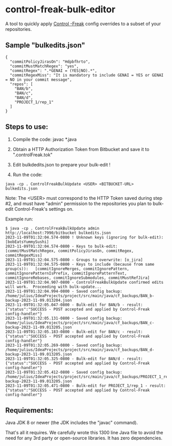# control-freak-bulk-editor

A tool to quickly apply [Control -Freak](https://marketplace.atlassian.com/apps/1217635/control-freak-commit-checkers-and-jira-hooks-for-bitbucket?hosting=datacenter&tab=overview) config overrides to a subset
of your repositories.

## Sample "bulkedits.json"

```
{
  "commitPolicyJirasOn": "Hdpbfhrto",
  "commitMustMatchRegex": "yes",
  "commitRegex": ".*GENAI = (YES|NO).*",
  "commitRegexMiss": "It is mandatory to include GENAI = YES or GENAI = NO in your commit message",
  "repos": [
    "BAN/b",
    "BAN/c",
    "BAN/d",
    "PROJECT_1/rep_1"
  ]
}
```

## Steps to use:

1. Compile the code:  javac \*.java

2. Obtain a HTTP Authorization Token from Bitbucket and save it to ".controlFreak.tok"

3. Edit bulkdedits.json to prepare your bulk-edit !

4. Run the code:

```
java -cp . ControlFreakBulkUpdate <USER> <BITBUCKET-URL> bulkedits.json
```

Note:  The \<USER\> must correspond to the HTTP Token saved during step #2,
and must have "admin" permission to the repositories you plan to bulk-edit
Control-Freak's settings on.

Example run:

```
$ java -cp . ControlFreakBulkUpdate admin  http://localhost:7990/bitbucket bulkedits.json 
2023-11-09T01:32:04.574-0800 ! Unknown keys (ignoring for bulk-edit): [bobEatsYummySushi]
2023-11-09T01:32:04.574-0800 - Keys to bulk-edit: [commitMustMatchRegex, commitPolicyJirasOn, commitRegex, commitRegexMiss]
2023-11-09T01:32:04.575-0800 - Groups to overwrite: [o_jira]
2023-11-09T01:32:04.575-0800 - Keys to include (because from same group(s)):   [commitIgnoreMerges, commitIgnorePattern, commitIgnorePatternIsPrefix, commitIgnorePatternText, commitIgnoreRebases, commitIgnoreSubmodules, commitMustRefJira]
2023-11-09T01:32:04.907-0800 - ControlFreakBulkUpdate confirmed edits will work.  Proceeding with bulk-update...
2023-11-09T01:32:04.994-0800 - Saved config backup: /home/julius/IdeaProjects/project/src/main/java/cf_backups/BAN_b-backup-2023-11-09.013204.json
2023-11-09T01:32:05.047-0800 - Bulk-edit for BAN/b - result: {"status":"SUCCESS - POST accepted and applied by Control-Freak config-handler"}
2023-11-09T01:32:05.131-0800 - Saved config backup: /home/julius/IdeaProjects/project/src/main/java/cf_backups/BAN_c-backup-2023-11-09.013205.json
2023-11-09T01:32:05.183-0800 - Bulk-edit for BAN/c - result: {"status":"SUCCESS - POST accepted and applied by Control-Freak config-handler"}
2023-11-09T01:32:05.269-0800 - Saved config backup: /home/julius/IdeaProjects/project/src/main/java/cf_backups/BAN_d-backup-2023-11-09.013205.json
2023-11-09T01:32:05.325-0800 - Bulk-edit for BAN/d - result: {"status":"SUCCESS - POST accepted and applied by Control-Freak config-handler"}
2023-11-09T01:32:05.412-0800 - Saved config backup: /home/julius/IdeaProjects/project/src/main/java/cf_backups/PROJECT_1_rep_1-backup-2023-11-09.013205.json
2023-11-09T01:32:05.471-0800 - Bulk-edit for PROJECT_1/rep_1 - result: {"status":"SUCCESS - POST accepted and applied by Control-Freak config-handler"}
```

## Requirements:

Java JDK 8 or newer (the JDK includes the "javac" command).

That's all it requires. We carefully wrote this 1300 line Java file to avoid
the need for any 3rd party or open-source libraries. It has zero dependencies.

